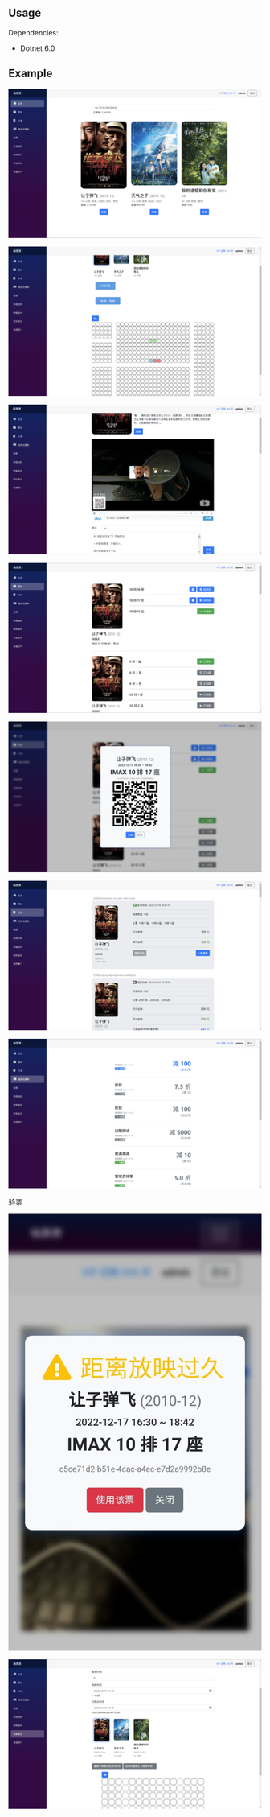﻿## Usage

Dependencies:
- Dotnet 6.0

## Example

![](resources/example1.png)

![](resources/example2.png)

![](resources/example3.png)

![](resources/example4.png)

![](resources/example5.png)

![](resources/example6.png)

![](resources/example7.png)

验票

![](resources/example8.jpg)

![](resources/example9.png)
